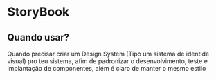 # StoryBook

## Quando usar?
<p>Quando precisar criar um Design System (Tipo um sistema de identide visual) pro teu sistema, afim de padronizar o desenvolvimento, teste e implantação de componentes, além é claro de manter o mesmo estilo</p>